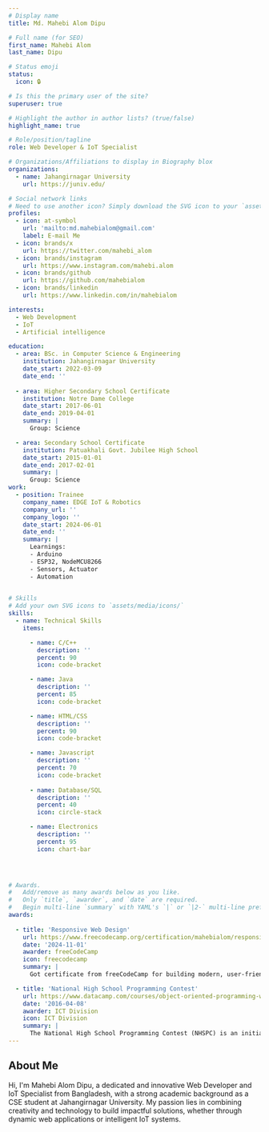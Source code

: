 ```yaml
---
# Display name
title: Md. Mahebi Alom Dipu

# Full name (for SEO)
first_name: Mahebi Alom
last_name: Dipu

# Status emoji
status:
  icon: 🔒

# Is this the primary user of the site?
superuser: true

# Highlight the author in author lists? (true/false)
highlight_name: true

# Role/position/tagline
role: Web Developer & IoT Specialist

# Organizations/Affiliations to display in Biography blox
organizations:
  - name: Jahangirnagar University
    url: https://juniv.edu/

# Social network links
# Need to use another icon? Simply download the SVG icon to your `assets/media/icons/` folder.
profiles:
  - icon: at-symbol
    url: 'mailto:md.mahebialom@gmail.com'
    label: E-mail Me
  - icon: brands/x
    url: https://twitter.com/mahebi_alom
  - icon: brands/instagram
    url: https://www.instagram.com/mahebi.alom
  - icon: brands/github
    url: https://github.com/mahebialom
  - icon: brands/linkedin
    url: https://www.linkedin.com/in/mahebialom

interests:
  - Web Development
  - IoT
  - Artificial intelligence

education:
  - area: BSc. in Computer Science & Engineering
    institution: Jahangirnagar University
    date_start: 2022-03-09
    date_end: ''
  
  - area: Higher Secondary School Certificate
    institution: Notre Dame College
    date_start: 2017-06-01
    date_end: 2019-04-01
    summary: |
      Group: Science

  - area: Secondary School Certificate
    institution: Patuakhali Govt. Jubilee High School
    date_start: 2015-01-01
    date_end: 2017-02-01
    summary: |
      Group: Science
work:
  - position: Trainee
    company_name: EDGE IoT & Robotics
    company_url: ''
    company_logo: ''
    date_start: 2024-06-01
    date_end: ''
    summary: |
      Learnings:
      - Arduino
      - ESP32, NodeMCU8266
      - Sensors, Actuator
      - Automation
      

# Skills
# Add your own SVG icons to `assets/media/icons/`
skills:
  - name: Technical Skills
    items:

      - name: C/C++
        description: ''
        percent: 90
        icon: code-bracket

      - name: Java
        description: ''
        percent: 85
        icon: code-bracket

      - name: HTML/CSS
        description: ''
        percent: 90
        icon: code-bracket

      - name: Javascript
        description: ''
        percent: 70
        icon: code-bracket
        
      - name: Database/SQL
        description: ''
        percent: 40
        icon: circle-stack

      - name: Electronics
        description: ''
        percent: 95
        icon: chart-bar
 



# Awards.
#   Add/remove as many awards below as you like.
#   Only `title`, `awarder`, and `date` are required.
#   Begin multi-line `summary` with YAML's `|` or `|2-` multi-line prefix and indent 2 spaces below.
awards:
 
  - title: 'Responsive Web Design'
    url: https://www.freecodecamp.org/certification/mahebialom/responsive-web-design
    date: '2024-11-01'
    awarder: freeCodeCamp
    icon: freecodecamp
    summary: |
      Got certificate from freeCodeCamp for building modern, user-friendly, and mobile-first Responsive websites.

  - title: 'National High School Programming Contest'
    url: https://www.datacamp.com/courses/object-oriented-programming-with-s3-and-r6-in-r
    date: '2016-04-08'
    awarder: ICT Division
    icon: ICT Division
    summary: |
      The National High School Programming Contest (NHSPC) is an initiative organized by the ICT Division of Bangladesh to promote programming and computational thinking among high school students.I was a participant at national level.
---
```


## About Me

Hi, I'm Mahebi Alom Dipu, a dedicated and innovative Web Developer and IoT Specialist from Bangladesh, with a strong academic background as a CSE student at Jahangirnagar University. My passion lies in combining creativity and technology to build impactful solutions, whether through dynamic web applications or intelligent IoT systems.

